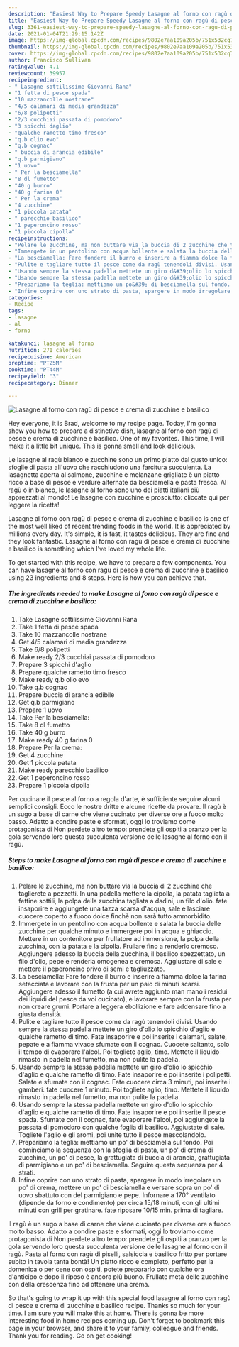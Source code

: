 ```yaml
---
description: "Easiest Way to Prepare Speedy Lasagne al forno con ragù di pesce e crema di zucchine e basilico"
title: "Easiest Way to Prepare Speedy Lasagne al forno con ragù di pesce e crema di zucchine e basilico"
slug: 3361-easiest-way-to-prepare-speedy-lasagne-al-forno-con-ragu-di-pesce-e-crema-di-zucchine-e-basilico
date: 2021-01-04T21:29:15.142Z
image: https://img-global.cpcdn.com/recipes/9802e7aa109a205b/751x532cq70/lasagne-al-forno-con-ragu-di-pesce-e-crema-di-zucchine-e-basilico-recipe-main-photo.jpg
thumbnail: https://img-global.cpcdn.com/recipes/9802e7aa109a205b/751x532cq70/lasagne-al-forno-con-ragu-di-pesce-e-crema-di-zucchine-e-basilico-recipe-main-photo.jpg
cover: https://img-global.cpcdn.com/recipes/9802e7aa109a205b/751x532cq70/lasagne-al-forno-con-ragu-di-pesce-e-crema-di-zucchine-e-basilico-recipe-main-photo.jpg
author: Francisco Sullivan
ratingvalue: 4.1
reviewcount: 39957
recipeingredient:
- " Lasagne sottilissime Giovanni Rana"
- "1 fetta di pesce spada"
- "10 mazzancolle nostrane"
- "4/5 calamari di media grandezza"
- "6/8 polipetti"
- "2/3 cucchiai passata di pomodoro"
- "3 spicchi daglio"
- "qualche rametto timo fresco"
- "q.b olio evo"
- "q.b cognac"
- " buccia di arancia edibile"
- "q.b parmigiano"
- "1 uovo"
- " Per la besciamella"
- "8 dl fumetto"
- "40 g burro"
- "40 g farina 0"
- " Per la crema"
- "4 zucchine"
- "1 piccola patata"
- " parecchio basilico"
- "1 peperoncino rosso"
- "1 piccola cipolla"
recipeinstructions:
- "Pelare le zucchine, ma non buttare via la buccia di 2 zucchine che taglierete a pezzetti. In una padella mettere la cipolla, la patata tagliata a fettine sottili, la polpa della zucchina tagliata a dadini, un filo d&#39;olio. fate insaporire e aggiungete una tazza scarsa d&#39;acqua, sale e lasciare cuocere coperto a fuoco dolce finchè non sarà tutto ammorbidito."
- "Immergete in un pentolino con acqua bollente e salata la buccia delle zucchine per qualche minuto e immergere poi in acqua e ghiaccio. Mettere in un contenitore per frullatore ad immersione, la polpa della zucchina, con la patata e la cipolla. Frullare fino a renderlo cremoso. Aggiungere adesso la buccia della zucchina, il basilico spezzettato, un filo d&#39;olio, pepe e renderla omogenea e cremosa. Aggiustare di sale e mettere il peperoncino privo di semi e tagliuzzato."
- "La besciamella: Fare fondere il burro e inserire a fiamma dolce la farina setacciata e lavorare con la frusta per un paio di minuti scarsi. Aggiungere adesso il fumetto (a cui avrete aggiunto man mano i residui dei liquidi del pesce da voi cucinato), e lavorare sempre con la frusta per non creare grumi. Portare a leggera ebollizione e fare addensare fino a giusta densità."
- "Pulite e tagliare tutto il pesce come da ragù tenendoli divisi. Usando sempre la stessa padella mettete un giro d&#39;olio lo spicchio d&#39;aglio e qualche rametto di timo. Fate insaporire e poi inserite i calamari, salate, pepate e a fiamma vivace sfumate con il cognac. Cuocete saltanto, solo il tempo di evaporare l&#39;alcol. Poi togliete aglio, timo. Mettete il liquido rimasto in padella nel fumetto, ma non pulite la padella."
- "Usando sempre la stessa padella mettete un giro d&#39;olio lo spicchio d&#39;aglio e qualche rametto di timo. Fate insaporire e poi inserite i polipetti. Salate e sfumate con il cognac. Fate cuocere circa 3 minuti, poi inserite i gamberi. fate cuocere 1 minuto. Poi togliete aglio, timo. Mettete il liquido rimasto in padella nel fumetto, ma non pulite la padella."
- "Usando sempre la stessa padella mettete un giro d&#39;olio lo spicchio d&#39;aglio e qualche rametto di timo. Fate insaporire e poi inserite il pesce spada. Sfumate con il cognac, fate evaporare l&#39;alcol, poi aggiungete la passata di pomodoro con qualche foglia di basilico. Aggiustate di sale. Togliete l&#39;aglio e gli aromi, poi unite tutto il pesce mescolandolo."
- "Prepariamo la teglia: mettiamo un po&#39; di besciamella sul fondo. Poi cominciamo la sequenza con la sfoglia di pasta, un po&#39; di crema di zucchine, un po&#39; di pesce, la grattugiata di buccia di arancia, grattugiata di parmigiano e un po&#39; di besciamella. Seguire questa sequenza per 4 strati."
- "Infine coprire con uno strato di pasta, spargere in modo irregolare un po&#39; di crema, mettere un po&#39; di besciamella e versare sopra un po&#39; di uovo sbattuto con del parmigiano e pepe. Infornare a 170° ventilato (dipende da forno e condimento) per circa 15/18 minuti, con gli ultimi minuti con grill per gratinare. fate riposare 10/15 min. prima di tagliare."
categories:
- Recipe
tags:
- lasagne
- al
- forno

katakunci: lasagne al forno 
nutrition: 271 calories
recipecuisine: American
preptime: "PT25M"
cooktime: "PT44M"
recipeyield: "3"
recipecategory: Dinner

---
```



![Lasagne al forno con ragù di pesce e crema di zucchine e basilico](https://img-global.cpcdn.com/recipes/9802e7aa109a205b/751x532cq70/lasagne-al-forno-con-ragu-di-pesce-e-crema-di-zucchine-e-basilico-recipe-main-photo.jpg)

Hey everyone, it is Brad, welcome to my recipe page. Today, I'm gonna show you how to prepare a distinctive dish, lasagne al forno con ragù di pesce e crema di zucchine e basilico. One of my favorites. This time, I will make it a little bit unique. This is gonna smell and look delicious.

Le lasagne al ragù bianco e zucchine sono un primo piatto dal gusto unico: sfoglie di pasta all&#39;uovo che racchiudono una farcitura succulenta. La lasagnetta aperta al salmone, zucchine e melanzane grigliate è un piatto ricco a base di pesce e verdure alternate da besciamella e pasta fresca. Al ragù o in bianco, le lasagne al forno sono uno dei piatti italiani più apprezzati al mondo! Le lasagne con zucchine e prosciutto: cliccate qui per leggere la ricetta!

Lasagne al forno con ragù di pesce e crema di zucchine e basilico is one of the most well liked of recent trending foods in the world. It is appreciated by millions every day. It's simple, it is fast, it tastes delicious. They are fine and they look fantastic. Lasagne al forno con ragù di pesce e crema di zucchine e basilico is something which I've loved my whole life.


To get started with this recipe, we have to prepare a few components. You can have lasagne al forno con ragù di pesce e crema di zucchine e basilico using 23 ingredients and 8 steps. Here is how you can achieve that.

<!--inarticleads1-->

##### The ingredients needed to make Lasagne al forno con ragù di pesce e crema di zucchine e basilico:

1. Take  Lasagne sottilissime Giovanni Rana
1. Take 1 fetta di pesce spada
1. Take 10 mazzancolle nostrane
1. Get 4/5 calamari di media grandezza
1. Take 6/8 polipetti
1. Make ready 2/3 cucchiai passata di pomodoro
1. Prepare 3 spicchi d&#39;aglio
1. Prepare qualche rametto timo fresco
1. Make ready q.b olio evo
1. Take q.b cognac
1. Prepare  buccia di arancia edibile
1. Get q.b parmigiano
1. Prepare 1 uovo
1. Take  Per la besciamella:
1. Take 8 dl fumetto
1. Take 40 g burro
1. Make ready 40 g farina 0
1. Prepare  Per la crema:
1. Get 4 zucchine
1. Get 1 piccola patata
1. Make ready  parecchio basilico
1. Get 1 peperoncino rosso
1. Prepare 1 piccola cipolla


Per cucinare il pesce al forno a regola d&#39;arte, è sufficiente seguire alcuni semplici consigli. Ecco le nostre dritte e alcune ricette da provare. Il ragù è un sugo a base di carne che viene cucinato per diverse ore a fuoco molto basso. Adatto a condire paste e sformati, oggi lo troviamo come protagonista di Non perdete altro tempo: prendete gli ospiti a pranzo per la gola servendo loro questa succulenta versione delle lasagne al forno con il ragù. 

<!--inarticleads2-->

##### Steps to make Lasagne al forno con ragù di pesce e crema di zucchine e basilico:

1. Pelare le zucchine, ma non buttare via la buccia di 2 zucchine che taglierete a pezzetti. In una padella mettere la cipolla, la patata tagliata a fettine sottili, la polpa della zucchina tagliata a dadini, un filo d&#39;olio. fate insaporire e aggiungete una tazza scarsa d&#39;acqua, sale e lasciare cuocere coperto a fuoco dolce finchè non sarà tutto ammorbidito.
1. Immergete in un pentolino con acqua bollente e salata la buccia delle zucchine per qualche minuto e immergere poi in acqua e ghiaccio. Mettere in un contenitore per frullatore ad immersione, la polpa della zucchina, con la patata e la cipolla. Frullare fino a renderlo cremoso. Aggiungere adesso la buccia della zucchina, il basilico spezzettato, un filo d&#39;olio, pepe e renderla omogenea e cremosa. Aggiustare di sale e mettere il peperoncino privo di semi e tagliuzzato.
1. La besciamella: Fare fondere il burro e inserire a fiamma dolce la farina setacciata e lavorare con la frusta per un paio di minuti scarsi. Aggiungere adesso il fumetto (a cui avrete aggiunto man mano i residui dei liquidi del pesce da voi cucinato), e lavorare sempre con la frusta per non creare grumi. Portare a leggera ebollizione e fare addensare fino a giusta densità.
1. Pulite e tagliare tutto il pesce come da ragù tenendoli divisi. Usando sempre la stessa padella mettete un giro d&#39;olio lo spicchio d&#39;aglio e qualche rametto di timo. Fate insaporire e poi inserite i calamari, salate, pepate e a fiamma vivace sfumate con il cognac. Cuocete saltanto, solo il tempo di evaporare l&#39;alcol. Poi togliete aglio, timo. Mettete il liquido rimasto in padella nel fumetto, ma non pulite la padella.
1. Usando sempre la stessa padella mettete un giro d&#39;olio lo spicchio d&#39;aglio e qualche rametto di timo. Fate insaporire e poi inserite i polipetti. Salate e sfumate con il cognac. Fate cuocere circa 3 minuti, poi inserite i gamberi. fate cuocere 1 minuto. Poi togliete aglio, timo. Mettete il liquido rimasto in padella nel fumetto, ma non pulite la padella.
1. Usando sempre la stessa padella mettete un giro d&#39;olio lo spicchio d&#39;aglio e qualche rametto di timo. Fate insaporire e poi inserite il pesce spada. Sfumate con il cognac, fate evaporare l&#39;alcol, poi aggiungete la passata di pomodoro con qualche foglia di basilico. Aggiustate di sale. Togliete l&#39;aglio e gli aromi, poi unite tutto il pesce mescolandolo.
1. Prepariamo la teglia: mettiamo un po&#39; di besciamella sul fondo. Poi cominciamo la sequenza con la sfoglia di pasta, un po&#39; di crema di zucchine, un po&#39; di pesce, la grattugiata di buccia di arancia, grattugiata di parmigiano e un po&#39; di besciamella. Seguire questa sequenza per 4 strati.
1. Infine coprire con uno strato di pasta, spargere in modo irregolare un po&#39; di crema, mettere un po&#39; di besciamella e versare sopra un po&#39; di uovo sbattuto con del parmigiano e pepe. Infornare a 170° ventilato (dipende da forno e condimento) per circa 15/18 minuti, con gli ultimi minuti con grill per gratinare. fate riposare 10/15 min. prima di tagliare.


Il ragù è un sugo a base di carne che viene cucinato per diverse ore a fuoco molto basso. Adatto a condire paste e sformati, oggi lo troviamo come protagonista di Non perdete altro tempo: prendete gli ospiti a pranzo per la gola servendo loro questa succulenta versione delle lasagne al forno con il ragù. Pasta al forno con ragù di piselli, salsiccia e basilico fritto per portare subito in tavola tanta bontà! Un piatto ricco e completo, perfetto per la domenica o per cene con ospiti, potete prepararlo con qualche ora d&#39;anticipo e dopo il riposo è ancora più buono. Frullate metà delle zucchine con della crescenza fino ad ottenere una crema. 

So that's going to wrap it up with this special food lasagne al forno con ragù di pesce e crema di zucchine e basilico recipe. Thanks so much for your time. I am sure you will make this at home. There is gonna be more interesting food in home recipes coming up. Don't forget to bookmark this page in your browser, and share it to your family, colleague and friends. Thank you for reading. Go on get cooking!
